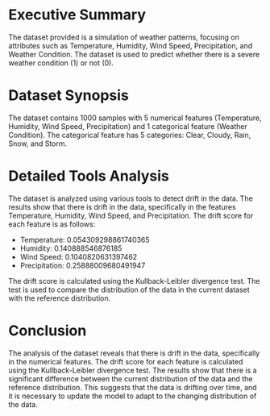 # Executive Summary
The dataset provided is a simulation of weather patterns, focusing on attributes such as Temperature, Humidity, Wind Speed, Precipitation, and Weather Condition. The dataset is used to predict whether there is a severe weather condition (1) or not (0).

# Dataset Synopsis
The dataset contains 1000 samples with 5 numerical features (Temperature, Humidity, Wind Speed, Precipitation) and 1 categorical feature (Weather Condition). The categorical feature has 5 categories: Clear, Cloudy, Rain, Snow, and Storm.

# Detailed Tools Analysis
The dataset is analyzed using various tools to detect drift in the data. The results show that there is drift in the data, specifically in the features Temperature, Humidity, Wind Speed, and Precipitation. The drift score for each feature is as follows:

* Temperature: 0.054309298861740365
* Humidity: 0.140888546876185
* Wind Speed: 0.1040820631397462
* Precipitation: 0.25888009680491947

The drift score is calculated using the Kullback-Leibler divergence test. The test is used to compare the distribution of the data in the current dataset with the reference distribution.

# Conclusion
The analysis of the dataset reveals that there is drift in the data, specifically in the numerical features. The drift score for each feature is calculated using the Kullback-Leibler divergence test. The results show that there is a significant difference between the current distribution of the data and the reference distribution. This suggests that the data is drifting over time, and it is necessary to update the model to adapt to the changing distribution of the data.